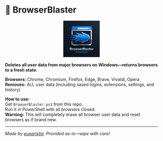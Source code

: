# 🚀 BrowserBlaster

<p align="center">
  <img src="BrowserBlaster.png" alt="BrowserBlaster Logo" width="120"/>
</p>

**Deletes all user data from major browsers on Windows—returns browsers to a fresh state.**

**Browsers:** Chrome, Chromium, Firefox, Edge, Brave, Vivaldi, Opera  
**Removes:** ALL user data (including saved logins, extensions, settings, and history)

**How to use:**  
Get `BrowserBlaster.ps1` from this repo.  
Run it in PowerShell with all browsers closed.  
**Warning:** This will completely erase all browser user data and reset browsers as if brand new.

---

_Made by [euxaristia](https://github.com/euxaristia). Provided as-is—wipe with care!_

